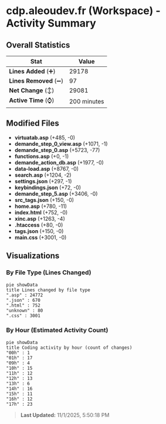 # cdp.aleoudev.fr (Workspace) - Activity Summary 

## Overall Statistics

| Stat                   | Value                                                             |
| ---------------------- | ----------------------------------------------------------------- |
| **Lines Added** (➕)   | 29178                                          |
| **Lines Removed** (➖) | 97                                        |
| **Net Change** (↕)    | 29081                |
| **Active Time** (⌚)   | 200 minutes |


## Modified Files
- **virtuatab.asp** (+485, -0)
- **demande_step_0_view.asp** (+1071, -1)
- **demande_step_0.asp** (+5723, -77)
- **functions.asp** (+0, -1)
- **demande_action_db.asp** (+1977, -0)
- **data-load.asp** (+8767, -0)
- **search.asp** (+1204, -2)
- **settings.json** (+297, -1)
- **keybindings.json** (+72, -0)
- **demande_step_5.asp** (+3406, -0)
- **src_tags.json** (+150, -0)
- **home.asp** (+780, -11)
- **index.html** (+752, -0)
- **xinc.asp** (+1263, -4)
- **.htaccess** (+80, -0)
- **tags.json** (+150, -0)
- **main.css** (+3001, -0)

## Visualizations

### By File Type (Lines Changed)

```mermaid
pie showData
title Lines changed by file type
".asp" : 24772
".json" : 670
".html" : 752
"unknown" : 80
".css" : 3001
```

### By Hour (Estimated Activity Count)

```mermaid
pie showData
title Coding activity by hour (count of changes)
"00h" : 1
"01h" : 17
"09h" : 4
"10h" : 15
"11h" : 12
"12h" : 13
"13h" : 6
"14h" : 16
"15h" : 11
"16h" : 12
"17h" : 23
```


> **Last Updated:** 11/1/2025, 5:50:18 PM